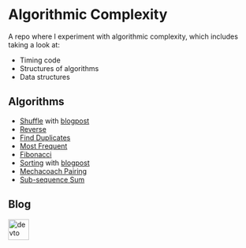 # Algorithmic Complexity

A repo where I experiment with algorithmic complexity, which includes taking a look at:
- Timing code
- Structures of algorithms
- Data structures

## Algorithms

- [Shuffle](shuffle.md) with [blogpost](https://dev.to/hyan18/algorithmic-complexity-shuffle-4nah)
- [Reverse](https://github.com/Hyan18/algorithmic-complexity/tree/master/reverse)
- [Find Duplicates](https://github.com/Hyan18/algorithmic-complexity/tree/master/find-duplicates)
- [Most Frequent](https://github.com/Hyan18/algorithmic-complexity/tree/master/most-frequent)
- [Fibonacci](https://github.com/Hyan18/algorithmic-complexity/tree/master/fibonacci)
- [Sorting](https://github.com/Hyan18/algorithmic-complexity/tree/master/sorting) with [blogpost](https://dev.to/hyan18/sorting-algorithms-4851)
- [Mechacoach Pairing](https://github.com/Hyan18/algorithmic-complexity/tree/master/mechacoach-pairing)
- [Sub-sequence Sum](https://github.com/Hyan18/algorithmic-complexity/tree/master/sub-sequence-sum)

## Blog

<a href="https://dev.to/hyan18">
<img src="https://cdn4.iconfinder.com/data/icons/logos-and-brands-1/512/84_Dev_logo_logos-512.png" alt="devto" height="42" width="42"></a>
